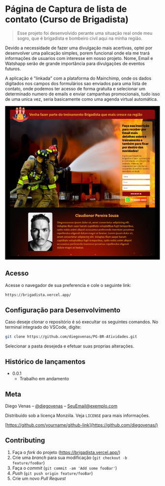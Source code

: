 <!-- ![alt text](/images/readme.png) -->

# Página de Captura de lista de contato (Curso de Brigadista)

> Esse projeto foi desenvolvido perante uma situação real onde meu sogro, que é brigadista e bombeiro civil aqui na minha região.

Devido a necessidade de fazer uma divulgação mais acertivas, optei por desenvolver uma palicação simples, porem funcional onde ela me trará informações de usuarios com interesse em nosso projeto. Nome, Email e Watshapp serão de grande importância para divulgações de eventos futuros.

A aplicação é "linkada" com a plataforma do Mainchimp, onde os dados digitados nos campos dos formulários sao enviados para uma lista de contato, onde podemos ter acesso de forma gratuita e selecionar um determinado numero de emails e enviar campanhas promocionais, tudo isso de uma unica vez, seria basicamente como uma agenda virtual automática.

<a href="https://brigadista.vercel.app/" target="_blank">
  <p align="center">
  <img width="700" height="500" src="/images/readme.png">
  </p>  
</a>
  
## Acesso

Acesse o navegador de sua preferencia e cole o seguinte link:

```sh
https://brigadista.vercel.app/
```

## Configuração para Desenvolvimento

Caso deseje clonar o repositório é só execultar os seguintes comandos.
No terminal integrado do VSCode, digite:

```sh
git clone https://github.com/diegovenas/PG-BR-Atividades.git
```

Selecionar a pasta desejeda e efetuar suas proprias alterações.

## Histórico de lançamentos

- 0.0.1
  - Trabalho em andamento

## Meta

Diego Venas – [@diegovenas](https://twitter.com/diegovenas1) – SeuEmail@exemplo.com

Distribuído sob a licença Monziila. Veja `LICENSE` para mais informações.

[https://github.com/yourname/github-link](https://github.com/diegovenas/)

## Contributing

1. Faça o _fork_ do projeto (<https://brigadista.vercel.app/>)
2. Crie uma _branch_ para sua modificação (`git checkout -b feature/fooBar`)
3. Faça o _commit_ (`git commit -am 'Add some fooBar'`)
4. _Push_ (`git push origin feature/fooBar`)
5. Crie um novo _Pull Request_

[npm-image]: https://img.shields.io/npm/v/datadog-metrics.svg?style=flat-square
[npm-url]: https://npmjs.org/package/datadog-metrics
[npm-downloads]: https://img.shields.io/npm/dm/datadog-metrics.svg?style=flat-square
[travis-image]: https://img.shields.io/travis/dbader/node-datadog-metrics/master.svg?style=flat-square
[travis-url]: https://travis-ci.org/dbader/node-datadog-metrics
[wiki]: https://github.com/seunome/seuprojeto/wiki
